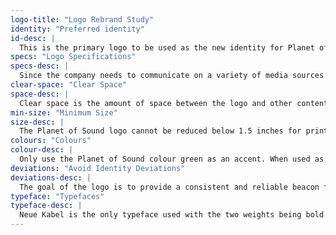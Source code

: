 ```yaml
---
logo-title: "Logo Rebrand Study"
identity: "Preferred identity"
id-desc: |
  This is the primary logo to be used as the new identity for Planet of Sound. It has been designed to stand out from the competition, while conveying an elegant and dynamic feel to match the high quality audio equipment sold at Planet of Sound. Logo principles, approved variations and proper application have been included in this manual in order to maintain a consistent look for the company.
specs: "Logo Specifications"
specs-desc: |
  Since the company needs to communicate on a variety of media sources (i.e. print, web, social media) the logo needs to have some adaptability in order to provide the highest level of visual communication. Variations of the logo have been throughly explored, giving the company flexibility with the logo while maintaining a strong consistent look regardless of where the logo is used.
clear-space: "Clear Space"
space-desc: |
  Clear space is the amount of space between the logo and other content/elements. The “o” in the word “of” is used to set the minimum amount of clear space. Using the “o” allows the company to determine the right amount of clear space at different sizes, while still maintaining proximity and continuity to other elements.
min-size: "Minimum Size"
size-desc: |
  The Planet of Sound logo cannot be reduced below 1.5 inches for print or 115px for web without affecting its readability and recognizability. For favicons or social media icons, the logo without the text cannot be reduced below .44 inches or 32px.
colours: "Colours"
colour-desc: |
  Only use the Planet of Sound colour green as an accent. When used as the primary colour, it overpowers the type and the logo. If using the logo on a colourful background, say for packaging, use the inverted logo or the black and white logo. This will create enough contrast for the logo to continue to stand out and be identifiable.
deviations: "Avoid Identity Deviations"
deviations-desc: |
  The goal of the logo is to provide a consistent and reliable beacon for the company’s target audience to find throughout various medias (print, web, advertisement, social media). By altering the logo without a purpose it weakens the logo’s ability to stand out as a recognizable and reliable identity. Above are some examples of unacceptable deviations to the logo.
typeface: "Typefaces"
typeface-desc: |
  Neue Kabel is the only typeface used with the two weights being bold and regular. The company’s name is split into two different font sizes, using a scale of 2:1 (“Sound” will always be twice the font size of “Planet of”). Bold is used for “Planet of” and regular is used for “Sound” to unite the text and give it a structured and unified look while feeling dynamic.
---
```

